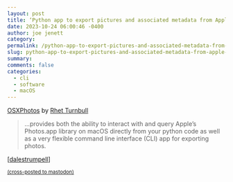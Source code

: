 ```yaml
---
layout: post
title: ‘Python app to export pictures and associated metadata from Apple Photos on macOS’
date: 2023-10-24 06:00:46 -0400
author: joe jenett
category: 
permalink: /python-app-to-export-pictures-and-associated-metadata-from-apple-photos-on-macos/
slug: python-app-to-export-pictures-and-associated-metadata-from-apple-photos-on-macos
summary: 
comments: false
categories:
  - cli
  - software
  - macOS
---
```

<a title="OSXPhotos - osxphotos 0.64.3 documentation" href="https://rhettbull.github.io/osxphotos/overview.html">OSXPhotos</a> by <a href="https://github.com/rhettbull">Rhet Turnbull</a>
<blockquote>
<p>
...provides both the ability to interact with and query Apple’s Photos.app library on macOS directly from your python code as well as a very flexible command line interface (CLI) app for exporting photos.
</p>
</blockquote>
[<a href="https://pinboard.in/u:dalestrumpell">dalestrumpell</a>]

<a href="https://brid.gy/publish/mastodon"><small>(cross-posted to mastodon)</small></a>
